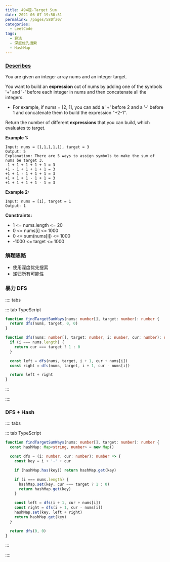 ```yaml
---
title: 494题-Target Sum
date: 2021-06-07 19:50:51
permalink: /pages/580fa0/
categories:
  - LeetCode
tags:
  - 算法
  - 深度优先搜索
  - HashMap
---
```


### [Describes](https://leetcode-cn.com/problems/target-sum/)

You are given an integer array <span class="span-shadow">nums</span> and an <span class="span-shadow">integer</span> target.

You want to build an **expression** out of nums by adding one of the symbols <span class="span-shadow">'+'</span> and <span class="span-shadow">'-'</span> before each integer in nums and then concatenate all the integers.

- For example, if <span class="span-shadow">nums = [2, 1]</span>, you can add a <span class="span-shadow">'+'</span> before <span class="span-shadow">2</span> and a <span class="span-shadow">'-'</span> before <span class="span-shadow">1</span> and concatenate them to build the expression <span class="span-shadow">"+2-1"</span>.

Return the number of different **expressions** that you can build, which evaluates to <span class="span-shadow">target</span>.

<!-- more -->

**Example 1:**

```
Input: nums = [1,1,1,1,1], target = 3
Output: 5
Explanation: There are 5 ways to assign symbols to make the sum of nums be target 3.
-1 + 1 + 1 + 1 + 1 = 3
+1 - 1 + 1 + 1 + 1 = 3
+1 + 1 - 1 + 1 + 1 = 3
+1 + 1 + 1 - 1 + 1 = 3
+1 + 1 + 1 + 1 - 1 = 3
```

**Example 2:**

```
Input: nums = [1], target = 1
Output: 1
```

**Constraints:**

- <span class="span-shadow">1 <= nums.length <= 20</span>
- <span class="span-shadow">0 <= nums[i] <= 1000</span>
- <span class="span-shadow">0 <= sum(nums[i]) <= 1000</span>
- <span class="span-shadow">-1000 <= target <= 1000</span>

### 解题思路

- 使用深度优先搜索
- 递归所有可能性

### 暴力 DFS

:::: tabs

::: tab TypeScript

```TypeScript
function findTargetSumWays(nums: number[], target: number): number {
  return dfs(nums, target, 0, 0)
}

function dfs(nums: number[], target: number, i: number, cur: number): number {
  if (i === nums.length) {
    return cur === target ? 1 : 0
  }

  const left = dfs(nums, target, i + 1, cur + nums[i])
  const right = dfs(nums, target, i + 1, cur - nums[i])

  return left + right
}
```

:::

::::

### DFS + Hash

:::: tabs

::: tab TypeScript

```TypeScript
function findTargetSumWays(nums: number[], target: number): number {
  const hashMap: Map<string, number> = new Map()

  const dfs = (i: number, cur: number): number => {
    const key = i + '-' + cur

    if (hashMap.has(key)) return hashMap.get(key)

    if (i === nums.length) {
      hashMap.set(key, cur === target ? 1 : 0)
      return hashMap.get(key)
    }

    const left = dfs(i + 1, cur + nums[i])
    const right = dfs(i + 1, cur - nums[i])
    hashMap.set(key, left + right)
    return hashMap.get(key)
  }

  return dfs(0, 0)
}
```

:::

::::
